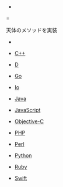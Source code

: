 -
=

天体のメソッドを実装

-

- [C++](天体.cpp)
- [D](天体.d)
- [Go](天体.go)
- [Io](天体.io)
- [Java](天体.java)
- [JavaScript](天体.js)
- [Objective-C](天体.m)
- [PHP](天体.php)
- [Perl](天体.pl)
- [Python](天体.py)
- [Ruby](天体.rb)
- [Swift](天体.swift)
